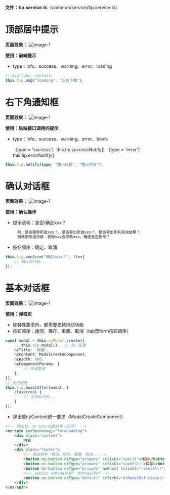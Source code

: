 **文件：tip.service.ts**（common/service/tip.service.ts）

# 顶部居中提示

**页面效果：**
![image-1](assets/md/imgs/tip-msg.png)

**使用：前端提示**
- type：info、success、warning、error、loading  
```typescript
// msg(type, content)
this.tip.msg("loading", "正在下载");
```

# 右下角通知框

**页面效果：**
![image-1](assets/md/imgs/tip-notify.png)

**使用：后端接口调用的提示**
- type：info、success、warning、error、blank  
  
	（type = 'success'）this.tip.successNotify()
	（type = 'error'）this.tip.errorNotify()
```typescript
this.tip.notify(type, "提示标题", "提示内容");
```

# 确认对话框

**页面效果：**
![image-1](assets/md/imgs/tip-confirm.png)

**使用：确认操作**
- 提示语句：是否/确定xxx？
  ```html
	例：是否删除所选xxx？、是否导出所选xxx？、是否导出所有查询结果？
	特殊删除提示框：删除xxx会导致xxx，确定是否删除？
	```
- 按钮顺序：确定、取消
```typescript
this.tip.confirm("确定xxxx？", ()=>{
	// 确认后代码...
});
```

# 基本对话框

**页面效果：**
![image-1](assets/md/imgs/tip-modal.png)

**使用：弹框页**
- 除特殊要求外，都需要支持拖动功能
- 按钮顺序：拨测、保存、重置、取消（tab页form按钮顺序）
```typescript
const modal = this.nzModal.create({
	...this.tip.modal(),  // 统一配置
	nzTitle: '标题',
	nzContent: ModalCreateComponent,
	nzWidth: 800,
	nzComponentParams: {
		// 传递数据
	},
});
// 支持拖拽
this.tip.modalAfter(modal, {
	close(res) {
		// 关闭后代码...
	}
});
```
- 弹出框nzContent统一要求（ModalCreateComponent）
```html
<!-- 弹出框：nz-spin加载效果（必须） -->
<nz-spin [nzSpinning]="formLoading">
	<div class="content">
		内容
	</div>
	<div class="footer">
		<!--按钮顺序：拨测、保存、重置、取消...-->
		<button nz-button nzType="primary" (click)="test()">拨测</button>
		<button nz-button nzType="primary" (click)="saveFn()">保存</button>
		<button nz-button nzType="primary" nzGhost (click)="resetFn()">重置</button>
		<!-- public nzModalRef: NzModalRef -->
		<button nz-button nzType="default" (click)="nzModalRef.close()">取消</button>
	</div>
</nz-spin>
```

		


